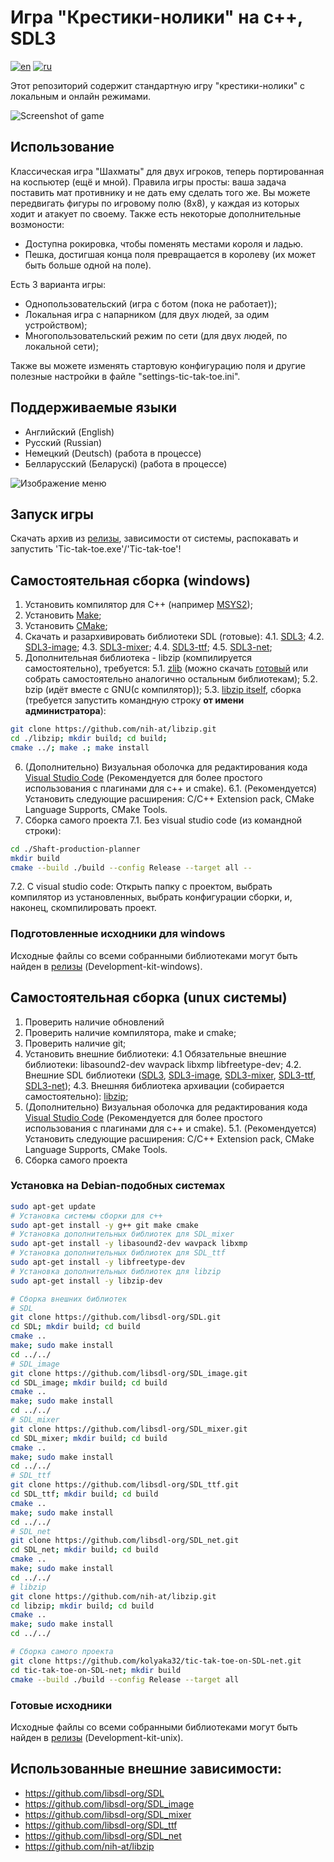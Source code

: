 # Игра "Крестики-нолики" на c++, SDL3
[![en](https://img.shields.io/badge/lang-en-green.svg)](https://github.com/kolyaka32/tic-tak-toe-on-SDL-net/blob/main/README.md)  [![ru](https://img.shields.io/badge/lang-ru-green.svg)](https://github.com/kolyaka32/tic-tak-toe-on-SDL-net/blob/main/README-ru.md)

Этот репозиторий содержит стандартную игру "крестики-нолики" с локальным и онлайн режимами.

![Screenshot of game](/screenshots/game-main-ru.png?raw=true)


## Использование
Классическая игра "Шахматы" для двух игроков, теперь портированная на коспьютер (ещё и мной).
Правила игры просты: ваша задача поставить мат противнику и не дать ему сделать того же.
Вы можете передвигать фигуры по игровому полю (8х8), у каждая из которых ходит и атакует по своему.
Также есть некоторые дополнительные возмоности:
* Доступна рокировка, чтобы поменять местами короля и ладью.
* Пешка, достигшая конца поля превращается в королеву (их может быть больше одной на поле). 

Есть 3 варианта игры: 
* Однопользовательский (игра с ботом (пока не работает));
* Локальная игра с напарником (для двух людей, за одим устройством);
* Многопользовательский режим по сети (для двух людей, по локальной сети);

Также вы можете изменять стартовую конфигурацию поля и другие полезные настройки в файле "settings-tic-tak-toe.ini".


## Поддерживаемые языки
* Английский (English)
* Русский (Russian)
* Немецкий (Deutsch) (работа в процессе)
* Белларусский (Беларускі) (работа в процессе)


![Изображение меню](/screenshots/game-extended-ru.png?raw=true)


## Запуск игры
Скачать архив из [релизы](https://github.com/kolyaka32/tic-tak-toe-on-SDL-net/releases),  зависимости от системы, распокавать и запустить 'Tic-tak-toe.exe'/'Tic-tak-toe'!


## Самостоятельная сборка (windows)
1. Установить компилятор для C++ (например [MSYS2](https://www.msys2.org/#installation));
2. Установить [Make](https://sourceforge.net/projects/gnuwin32/files/make/3.81/make-3.81.exe/download);
3. Установить [CMake](https://sourceforge.net/projects/cmake.mirror/);
4. Скачать и разархивировать библиотеки SDL (готовые):
4.1. [SDL3](https://github.com/libsdl-org/SDL/releases);
4.2. [SDL3-image](https://github.com/libsdl-org/SDL_image/releases);
4.3. [SDL3-mixer](https://github.com/libsdl-org/SDL_mixer/releases);
4.4. [SDL3-ttf](https://github.com/libsdl-org/SDL_ttf/releases);
4.5. [SDL3-net](https://github.com/libsdl-org/SDL_net/releases);
5. Дополнительная библиотека - libzip (компилируется самостоятельно), требуется:
5.1. [zlib](https://www.zlib.net/) (можно скачать [готовый](https://github.com/madler/zlib/releases) или собрать самостоятельно аналогично остальным библиотекам);
5.2. bzip (идёт вместе с GNU(с компилятор));
5.3. [libzip itself](https://libzip.org/download/), сборка (требуется запустить командную строку **от имени администратора**):
```bash
git clone https://github.com/nih-at/libzip.git
cd ./libzip; mkdir build; cd build;
cmake ../; make .; make install
```
6. (Дополнительно) Визуальная оболочка для редактирования кода [Visual Studio Code](https://code.visualstudio.com/download) (Рекомендуется для более простого использования с плагинами для c++ и cmake).
6.1. (Рекомендуется) Установить следующие расширения: C/C++ Extension pack, CMake Language Supports, CMake Tools.
7. Сборка самого проекта
7.1. Без visual studio code (из командной строки):
```bash
cd ./Shaft-production-planner
mkdir build
cmake --build ./build --config Release --target all --
```
7.2. С visual studio code:
Открыть папку с проектом, выбрать компилятор из установленных, выбрать конфигурации сборки, и, наконец, скомпилировать проект.

### Подготовленные исходники для windows
Исходные файлы со всеми собранными библиотеками могут быть найден в [релизы](https://github.com/kolyaka32/tic-tak-toe-on-SDL-net/releases) (Development-kit-windows).


## Самостоятельная сборка (unux системы)
1. Проверить наличие обновлений
2. Проверить наличие компилятора, make и cmake;
3. Проверить наличие git;
4. Установить внешние библиотеки:
4.1 Обязательные внешние библиотеки: libasound2-dev wavpack libxmp libfreetype-dev;
4.2. Внешние SDL библиотеки ([SDL3](https://github.com/libsdl-org/SDL/releases), [SDL3-image](https://github.com/libsdl-org/SDL_image/releases), [SDL3-mixer](https://github.com/libsdl-org/SDL_mixer/releases), [SDL3-ttf](https://github.com/libsdl-org/SDL_ttf/releases), [SDL3-net](https://github.com/libsdl-org/SDL_net/releases));
4.3. Внешняя библиотека архивации (собирается самостоятельно): [libzip](https://libzip.org/download/);
5. (Дополнительно) Визуальная оболочка для редактирования кода [Visual Studio Code](https://code.visualstudio.com/download) (Рекомендуется для более простого использования с плагинами для c++ и cmake).
5.1. (Рекомендуется) Установить следующие расширения: C/C++ Extension pack, CMake Language Supports, CMake Tools.
6. Сборка самого проекта

### Установка на Debian-подобных системах
```bash
sudo apt-get update
# Установка системы сборки для c++
sudo apt-get install -y g++ git make cmake
# Установка дополнительных библиотек для SDL_mixer
sudo apt-get install -y libasound2-dev wavpack libxmp
# Установка дополнительных библиотек для SDL_ttf
sudo apt-get install -y libfreetype-dev
# Установка дополнительных библиотек для libzip
sudo apt-get install -y libzip-dev

# Сборка внешних библиотек
# SDL
git clone https://github.com/libsdl-org/SDL.git
cd SDL; mkdir build; cd build
cmake ..
make; sudo make install
cd ../../
# SDL_image
git clone https://github.com/libsdl-org/SDL_image.git
cd SDL_image; mkdir build; cd build
cmake ..
make; sudo make install
cd ../../
# SDL_mixer
git clone https://github.com/libsdl-org/SDL_mixer.git
cd SDL_mixer; mkdir build; cd build
cmake ..
make; sudo make install
cd ../../
# SDL_ttf
git clone https://github.com/libsdl-org/SDL_ttf.git
cd SDL_ttf; mkdir build; cd build
cmake ..
make; sudo make install
cd ../../
# SDL_net
git clone https://github.com/libsdl-org/SDL_net.git
cd SDL_net; mkdir build; cd build
cmake ..
make; sudo make install
cd ../../
# libzip
git clone https://github.com/nih-at/libzip.git
cd libzip; mkdir build; cd build
cmake ..
make; sudo make install
cd ../../

# Сборка самого проекта
git clone https://github.com/kolyaka32/tic-tak-toe-on-SDL-net.git
cd tic-tak-toe-on-SDL-net; mkdir build
cmake --build ./build --config Release --target all
```
### Готовые исходники
Исходные файлы со всеми собранными библиотеками могут быть найден в [релизы](https://github.com/kolyaka32/tic-tak-toe-on-SDL-net/releases) (Development-kit-unix).


## Использованные внешние зависимости:
* https://github.com/libsdl-org/SDL
* https://github.com/libsdl-org/SDL_image
* https://github.com/libsdl-org/SDL_mixer
* https://github.com/libsdl-org/SDL_ttf
* https://github.com/libsdl-org/SDL_net
* https://github.com/nih-at/libzip
